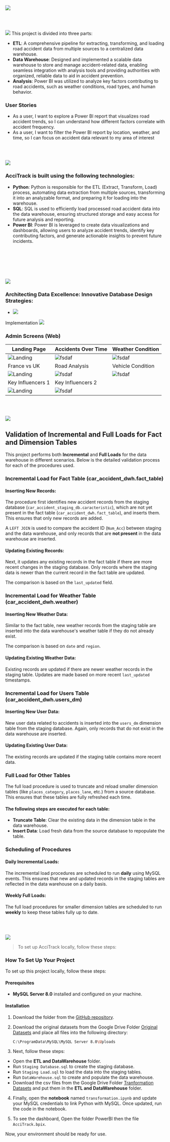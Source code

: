 <img src="./readme/title1.svg"/>

<br><br>

<!-- project philosophy -->
<img src="./readme/title2.svg"/>
This project is divided into three parts:


- **ETL**: A comprehensive pipeline for extracting, transforming, and loading road accident data from multiple sources to a centralized data warehouse.
- **Data Warehouse**: Designed and implemented a scalable data warehouse to store and manage accident-related data, enabling seamless integration with analysis tools and providing authorities with organized, reliable data to aid in accident prevention.
- **Analysis**: Power BI was utilized to analyze key factors contributing to road accidents, such as weather conditions, road types, and human behavior.

### User Stories
- As a user, I want to explore a Power BI report that visualizes road accident trends, so I can understand how different factors correlate with accident frequency.
- As a user, I want to filter the Power BI report by location, weather, and time, so I can focus on accident data relevant to my area of interest

<br><br>
<!-- Tech stack -->
<img src="./readme/title3.svg"/>

###  AcciTrack is built using the following technologies:

- **Python**: Python is responsible for the ETL (Extract, Transform, Load) process, automating data extraction from multiple sources, transforming it into an analyzable format, and preparing it for loading into the warehouse.
- **SQL**: SQL is used to efficiently load processed road accident data into the data warehouse, ensuring structured storage and easy access for future analysis and reporting.
- **Power BI**: Power BI is leveraged to create data visualizations and dashboards, allowing users to analyze accident trends, identify key contributing factors, and generate actionable insights to prevent future incidents.

<br><br>
<!-- UI UX 
<img src="./readme/title4.svg"/>
We designed Coffee Express using wireframes and mockups, iterating on the design until we reached the ideal layout for easy navigation and a seamless user experience.
Project Figma design [figma](https://www.figma.com/file/LsuOx5Wnh5YTGSEtrgvz4l/Purrfect-Pals?type=design&node-id=257%3A79&mode=design&t=adzbABt5hbb91ucZ-1)
### Mockups
| Home screen  | Menu Screen | Order Screen |
| ---| ---| ---|
| ![Landing](./readme/demo/1440x1024.png) | ![fsdaf](./readme/demo/1440x1024.png) | ![fsdaf](./readme/demo/1440x1024.png) | -->

<br><br>

<!-- Data Warehouse Schema -->
<img src="./readme/title5.svg"/>

###  Architecting Data Excellence: Innovative Database Design Strategies:

- <img src="./readme/assets/Data Warehouse Schema.png"/>


Implementation 
<img src="./readme/title6.svg"/>



### Admin Screens (Web)
| Landing Page  | Accidents Over Time |  Weather Condition |
| ---| ---| ---|
| ![Landing](./readme/assets/Landing%20Page.png) | ![fsdaf](./readme/assets/Accidents%20Over%20Time.png) | ![fsdaf](./readme/demo/Weather%20Analysis.gif) |
| France vs UK  | Road Analysis | Vehicle Condition |
| ![Landing](./readme/demo/France%20and%20UK.gif) | ![fsdaf](./readme/demo/Road%20Analysis.gif) | ![fsdaf](./readme/demo/Vehicle%20Condition.gif) |
| Key Influencers 1  | Key Influencers 2 |
| ![Landing](./readme/demo/Key%20Influencers%201.gif) | ![fsdaf](./readme/demo/Key%20Influencers%202.gif) |

<!-- Prompt Engineering 
<img src="./readme/title7.svg"/>

###  Mastering AI Interaction: Unveiling the Power of Prompt Engineering:

- This project uses advanced prompt engineering techniques to optimize the interaction with natural language processing models. By skillfully crafting input instructions, we tailor the behavior of the models to achieve precise and efficient language understanding and generation for various tasks and preferences.-->



<!-- AWS Deployment 
<img src="./readme/title8.svg"/>

###  Efficient AI Deployment: Unleashing the Potential with AWS Integration:

- This project leverages AWS deployment strategies to seamlessly integrate and deploy natural language processing models. With a focus on scalability, reliability, and performance, we ensure that AI applications powered by these models deliver robust and responsive solutions for diverse use cases. -->

<br><br>

<!-- Validation -->
<img src="./readme/title9.svg"/>

## Validation of Incremental and Full Loads for Fact and Dimension Tables

This project performs both **Incremental** and **Full Loads** for the data warehouse in different scenarios. Below is the detailed validation process for each of the procedures used.

### Incremental Load for Fact Table (car_accident_dwh.fact_table)

#### Inserting New Records:
The procedure first identifies new accident records from the staging database (`car_accident_staging_db.caracteristic`), which are not yet present in the fact table (`car_accident_dwh.fact_table`), and inserts them. This ensures that only new records are added.

A `LEFT JOIN` is used to compare the accident ID (`Num_Acc`) between staging and the data warehouse, and only records that are **not present** in the data warehouse are inserted.

#### Updating Existing Records:
Next, it updates any existing records in the fact table if there are more recent changes in the staging database. Only records where the staging data is newer than the current record in the fact table are updated.

The comparison is based on the `last_updated` field.

### Incremental Load for Weather Table (car_accident_dwh.weather)

#### Inserting New Weather Data:
Similar to the fact table, new weather records from the staging table are inserted into the data warehouse's weather table if they do not already exist.

The comparison is based on `date` and `region`.

#### Updating Existing Weather Data:
Existing records are updated if there are newer weather records in the staging table. Updates are made based on more recent `last_updated` timestamps.

### Incremental Load for Users Table (car_accident_dwh.users_dm)

#### Inserting New User Data:
New user data related to accidents is inserted into the `users_dm` dimension table from the staging database. Again, only records that do not exist in the data warehouse are inserted.

#### Updating Existing User Data:
The existing records are updated if the staging table contains more recent data.

### Full Load for Other Tables

The full load procedure is used to truncate and reload smaller dimension tables (like `places_category`, `places_lane`, etc.) from a source database. This ensures that these tables are fully refreshed each time.

#### The following steps are executed for each table:
- **Truncate Table**: Clear the existing data in the dimension table in the data warehouse.
- **Insert Data**: Load fresh data from the source database to repopulate the table.

### Scheduling of Procedures

#### Daily Incremental Loads:
The incremental load procedures are scheduled to run **daily** using MySQL events. This ensures that new and updated records in the staging tables are reflected in the data warehouse on a daily basis.

#### Weekly Full Loads:
The full load procedures for smaller dimension tables are scheduled to run **weekly** to keep these tables fully up to date.


<br><br>


<!-- How to run -->
<img src="./readme/title10.svg"/>

> To set up AcciTrack locally, follow these steps:

### How To Set Up Your Project

To set up this project locally, follow these steps:

#### Prerequisites
- **MySQL Server 8.0** installed and configured on your machine.
  
#### Installation

1. Download the folder from the [GitHub repository](https://github.com/Gebranassaad/SEF-Final-Project).

2. Download the original datasets from the Google Drive Folder [Original Datasets](https://drive.google.com/drive/folders/1lKoZoprvo3myAulJR2Z6ThpMKGuXlxpf?usp=sharing) and place all files into the following directory:

   ```sh
   C:\ProgramData\MySQL\MySQL Server 8.0\Uploads
   ```

3. Next, follow these steps:

  - Open the **ETL and DataWarehouse** folder. 
  - Run `Staging Database.sql` to create the staging database.
  - Run `Staging Load.sql` to load the data into the staging tables.
  - Run `DataWarehouse.sql` to create and populate the data warehouse.
  - Download the csv files from the Google Drive Folder [Tranformation Datasets](https://drive.google.com/drive/folders/1HiZvMa74lVKF5JHuzdXv-ylryFxVUQL6?usp=sharing) and put them in the **ETL and DataWarehouse** folder.



4. Finally, open the **notebook** named `transformation.ipynb` and update your MySQL credentials to link Python with MySQL. Once updated, run the code in the notebook.

5. To see the dashboard, Open the folder PowerBI then the file `AcciTrack.bpix`.

Now, your environment should be ready for use.

